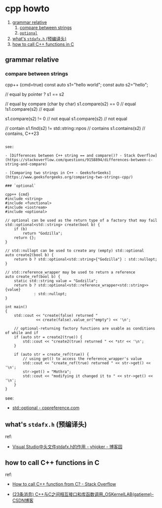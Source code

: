 # cpp howto

1. [grammar relative](#grammar-relative)
    1. [compare between strings](#compare-between-strings)
    2. [`optional`](#optional)
2. [what's `stdafx.h` (预编译头)](#whats-stdafxh-预编译头)
3. [how to call C++ functions in C](#how-to-call-c-functions-in-c)

## grammar relative

### compare between strings

cpp++ {cmd=true}
const auto s1="hello world";
const auto s2="hello";

// equal by pointer ?
s1 == s2

// equal by compare (char by char)
s1.compare(s2) == 0 // equal
!s1.compare(s2)     // equal

s1.compare(s2) != 0 // not equal
s1.compare(s2)      // not equal

// contain
s1.find(s2) != std::string::npos    // contains
s1.contains(s2)                     // contains, C++23
```

see:

- [Differences between C++ string == and compare()? - Stack Overflow](https://stackoverflow.com/questions/9158894/differences-between-c-string-and-compare)

- [Comparing two strings in C++ - GeeksforGeeks](https://www.geeksforgeeks.org/comparing-two-strings-cpp/)

### `optional`

cpp++ {cmd}
#include <string>
#include <functional>
#include <iostream>
#include <optional>
 
// optional can be used as the return type of a factory that may fail
std::optional<std::string> create(bool b) {
    if (b)
        return "Godzilla";
    return {};
}
 
// std::nullopt can be used to create any (empty) std::optional
auto create2(bool b) {
    return b ? std::optional<std::string>{"Godzilla"} : std::nullopt;
}
 
// std::reference_wrapper may be used to return a reference
auto create_ref(bool b) {
    static std::string value = "Godzilla";
    return b ? std::optional<std::reference_wrapper<std::string>>{value}
             : std::nullopt;
}
 
int main()
{
    std::cout << "create(false) returned "
              << create(false).value_or("empty") << '\n';
 
    // optional-returning factory functions are usable as conditions of while and if
    if (auto str = create2(true)) {
        std::cout << "create2(true) returned " << *str << '\n';
    }
 
    if (auto str = create_ref(true)) {
        // using get() to access the reference_wrapper's value
        std::cout << "create_ref(true) returned " << str->get() << '\n';
        str->get() = "Mothra";
        std::cout << "modifying it changed it to " << str->get() << '\n';
    }
}
```

see:

- [std::optional - cppreference.com](https://en.cppreference.com/w/cpp/utility/optional)

## what's `stdafx.h` (预编译头)

ref:

- [Visual Studio中头文件stdafx.h的作用 - yhjoker - 博客园](https://www.cnblogs.com/yhjoker/p/8110684.html)

## how to call C++ functions in C

ref:

- [How to call C++ function from C? - Stack Overflow](https://stackoverflow.com/questions/2744181/how-to-call-c-function-from-c)

- [(23条消息) C++与C之间相互接口和库函数调用_OSKernelLAB(gatieme)-CSDN博客](https://blog.csdn.net/gatieme/article/details/52730680)
